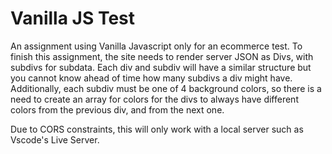 # Vanilla JS Test

An assignment using Vanilla Javascript only for an ecommerce test. To finish this assignment, the site needs to render server JSON as Divs, with subdivs for subdata. Each div and subdiv will have a similar structure but you cannot know ahead of time how many subdivs a div might have. Additionally, each subdiv must be one of 4 background colors, so there is a need to create an array for colors for the divs to always have different colors from the previous div, and from the next one.

Due to CORS constraints, this will only work with a local server such as Vscode's Live Server.
